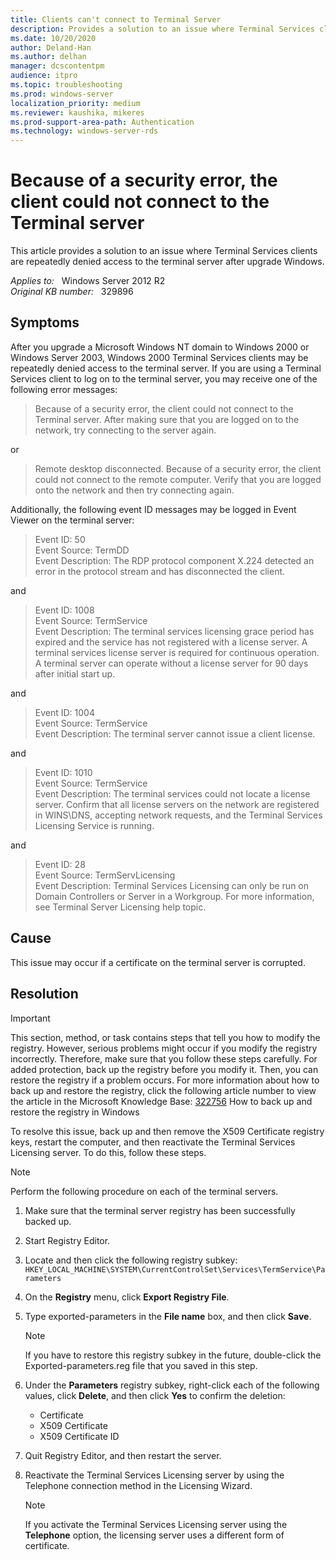```yaml
---
title: Clients can't connect to Terminal Server
description: Provides a solution to an issue where Terminal Services clients are repeatedly denied access to the terminal server after upgrade Windows.
ms.date: 10/20/2020
author: Deland-Han
ms.author: delhan
manager: dcscontentpm
audience: itpro
ms.topic: troubleshooting
ms.prod: windows-server
localization_priority: medium
ms.reviewer: kaushika, mikeres
ms.prod-support-area-path: Authentication
ms.technology: windows-server-rds
---
```

# Because of a security error, the client could not connect to the Terminal server

This article provides a solution to an issue where Terminal Services clients are repeatedly denied access to the terminal server after upgrade Windows.

_Applies to:_ &nbsp; Windows Server 2012 R2  
_Original KB number:_ &nbsp; 329896

## Symptoms

After you upgrade a Microsoft Windows NT domain to Windows 2000 or Windows Server 2003, Windows 2000 Terminal Services clients may be repeatedly denied access to the terminal server. If you are using a Terminal Services client to log on to the terminal server, you may receive one of the following error messages:

> Because of a security error, the client could not connect to the Terminal server. After making sure that you are logged on to the network, try connecting to the server again.

or

> Remote desktop disconnected. Because of a security error, the client could not connect to the remote computer. Verify that you are logged onto the network and then try connecting again.

Additionally, the following event ID messages may be logged in Event Viewer on the terminal server:

> Event ID: 50  
Event Source: TermDD  
Event Description: The RDP protocol component X.224 detected an error in the protocol stream and has disconnected the client.

and

> Event ID: 1008  
Event Source: TermService  
Event Description: The terminal services licensing grace period has expired and the service has not registered with a license server. A terminal services license server is required for continuous operation. A terminal server can operate without a license server for 90 days after initial start up.

and

> Event ID: 1004  
Event Source: TermService  
Event Description: The terminal server cannot issue a client license.

and

> Event ID: 1010  
Event Source: TermService  
Event Description: The terminal services could not locate a license server. Confirm that all license servers on the network are registered in WINS\DNS, accepting network requests, and the Terminal Services Licensing Service is running.

and

> Event ID: 28  
Event Source: TermServLicensing  
Event Description: Terminal Services Licensing can only be run on Domain Controllers or Server in a Workgroup. For more information, see Terminal Server Licensing help topic.

## Cause

This issue may occur if a certificate on the terminal server is corrupted.

## Resolution

> [!IMPORTANT]
> This section, method, or task contains steps that tell you how to modify the registry. However, serious problems might occur if you modify the registry incorrectly. Therefore, make sure that you follow these steps carefully. For added protection, back up the registry before you modify it. Then, you can restore the registry if a problem occurs. For more information about how to back up and restore the registry, click the following article number to view the article in the Microsoft Knowledge Base: [322756](https://support.microsoft.com/help/322756) How to back up and restore the registry in Windows  

To resolve this issue, back up and then remove the X509 Certificate registry keys, restart the computer, and then reactivate the Terminal Services Licensing server. To do this, follow these steps.

> [!NOTE]
> Perform the following procedure on each of the terminal servers.

1. Make sure that the terminal server registry has been successfully backed up.
2. Start Registry Editor.
3. Locate and then click the following registry subkey:  
 `HKEY_LOCAL_MACHINE\SYSTEM\CurrentControlSet\Services\TermService\Parameters`
4. On the **Registry** menu, click **Export Registry File**.
5. Type exported-parameters in the
 **File name** box, and then click **Save**.

    > [!NOTE]
    > If you have to restore this registry subkey in the future, double-click the Exported-parameters.reg file that you saved in this step.
6. Under the **Parameters** registry subkey, right-click each of the following values, click **Delete**, and then click **Yes** to confirm the deletion:

    - Certificate
    - X509 Certificate
    - X509 Certificate ID

7. Quit Registry Editor, and then restart the server.
8. Reactivate the Terminal Services Licensing server by using the Telephone connection method in the Licensing Wizard.

    > [!NOTE]
    > If you activate the Terminal Services Licensing server using the **Telephone** option, the licensing server uses a different form of certificate.
